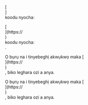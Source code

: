 [<br host>]<br action>koodu nyocha:<br code>

[<br host>](https://<br host>)<br action>koodu nyocha:<br code>.

Ọ bụrụ na i tinyebeghị akwụkwọ maka [<br host>](https://<br host>)<br action>, biko leghara ozi a anya.

Ọ bụrụ na i tinyebeghị akwụkwọ maka [<br host>](https://<br host>)<br action>, biko leghara ozi a anya.
